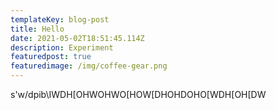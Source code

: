 ```yaml
---
templateKey: blog-post
title: Hello
date: 2021-05-02T18:51:45.114Z
description: Experiment
featuredpost: true
featuredimage: /img/coffee-gear.png
---
```

s'w/dpib\IWDH[OHWOHWO[HOW[DHOHDOHO[WDH[OH[DW